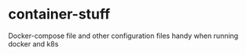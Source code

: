 # container-stuff
Docker-compose file and other configuration files handy when running docker and k8s
